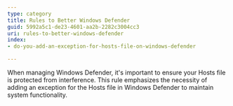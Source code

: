 ```yaml
---
type: category
title: Rules to Better Windows Defender
guid: 5992a5c1-de23-4601-aa2b-2282c3004cc3
uri: rules-to-better-windows-defender
index:
- do-you-add-an-exception-for-hosts-file-on-windows-defender

---
```

 
When managing Windows Defender, it's important to ensure your Hosts file is protected from interference. This rule emphasizes the necessity of adding an exception for the Hosts file in Windows Defender to maintain system functionality.
